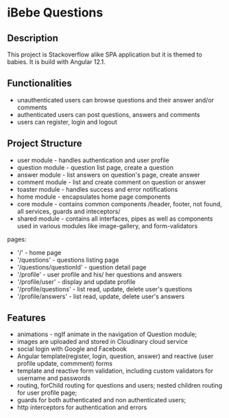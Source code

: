 # iBebe Questions

## Description

This project is Stackoverflow alike SPA application but it is themed to babies. It is build with Angular 12.1.

## Functionalities

- unauthenticated users can browse questions and their answer and/or comments
- authenticated users can post questions, answers and comments
- users can register, login and logout

## Project Structure

- user module - handles authentication and user profile
- question module - question list page, create a question
- answer module - list answers on question's page, create answer
- comment module - list and create comment on question or answer
- toaster module - handles success and error notifications
- home module - encapsulates home page components
- core module - contains common components /header, footer, not found, all services, guards and inteceptors/
- shared module - contains all interfaces, pipes as well as components used in various modules like image-gallery, and form-validators

pages:

- '/' - home page
- '/questions' - questions listing page
- '/questions/questionId' - question detail page
- '/profile' - user profile and his/ her questions and answers
- '/profile/user' - display and update profile
- '/profile/questions' - list read, update, delete user's questions
- '/profile/answers' - list read, update, delete user's answers

## Features

- animations - ngIf animate in the navigation of Question module;
- images are uploaded and stored in Cloudinary cloud service
- social login with Google and Facebook
- Angular template(register, login, question, answer) and reactive (user profile update, commment) forms
- template and reactive form validation, including custom validators for username and passwords
- routing, forChild routing for questions and users; nested children routing for user profile page;
- guards for both authenticated and non authenticated users;
- http interceptors for authentication and errors
